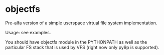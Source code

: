 objectfs
========

Pre-alfa version of a simple userspace virtual file system implementation.

Usage: see examples.

You should have objectfs module in the PYTHONPATH as well as the particular
FS stack that is used by VFS (right now only py9p is supported).

